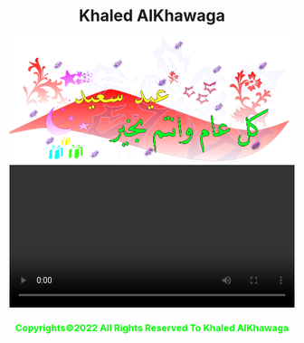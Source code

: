 <html>
  <center>
  <head>
     <h1 style="color:00ff00;">Khaled AlKhawaga</h1>  
  </head>
    <link rel="stylesheet" href="main.css">
    <style>
          video {
                   width: 100%;
                   height: auto;
                }
    </style>
  <body background="happy.jpg">
  <img src="happy1.webp">
  <video controls autoplay>
  <source src="Boha.mp4" type="video/mp4"><source></video>  
  <h3 style="color:#00ff00">Copyrights&copy;2022 All Rights Reserved To Khaled AlKhawaga</h3>
  <script>alert("🎈عيد اضحي سعيد😍علي الامة الاسلامية😍جميعا يارب🎈")</script>
</body>


